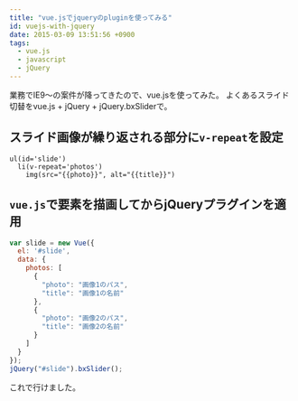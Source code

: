 ```yaml
---
title: "vue.jsでjqueryのpluginを使ってみる"
id: vuejs-with-jquery
date: 2015-03-09 13:51:56 +0900
tags:
  - vue.js
  - javascript
  - jQuery
---
```


業務でIE9〜の案件が降ってきたので、vue.jsを使ってみた。
よくあるスライド切替をvue.js + jQuery + jQuery.bxSliderで。

## スライド画像が繰り返される部分に`v-repeat`を設定

```jade
ul(id='slide')
  li(v-repeat='photos')
    img(src="{{photo}}", alt="{{title}}")
```

## `vue.js`で要素を描画してからjQueryプラグインを適用

~~~js
var slide = new Vue({
  el: '#slide',
  data: {
    photos: [
      {
        "photo": "画像1のパス",
        "title": "画像1の名前"
      },
      {
        "photo": "画像2のパス",
        "title": "画像2の名前"
      }
    ]
  }
});
jQuery("#slide").bxSlider();
~~~

これで行けました。
